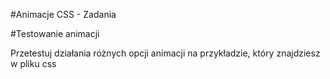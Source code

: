 #Animacje CSS - Zadania

#Testowanie animacji

Przetestuj działania różnych opcji animacji na przykładzie, który znajdziesz w pliku css
